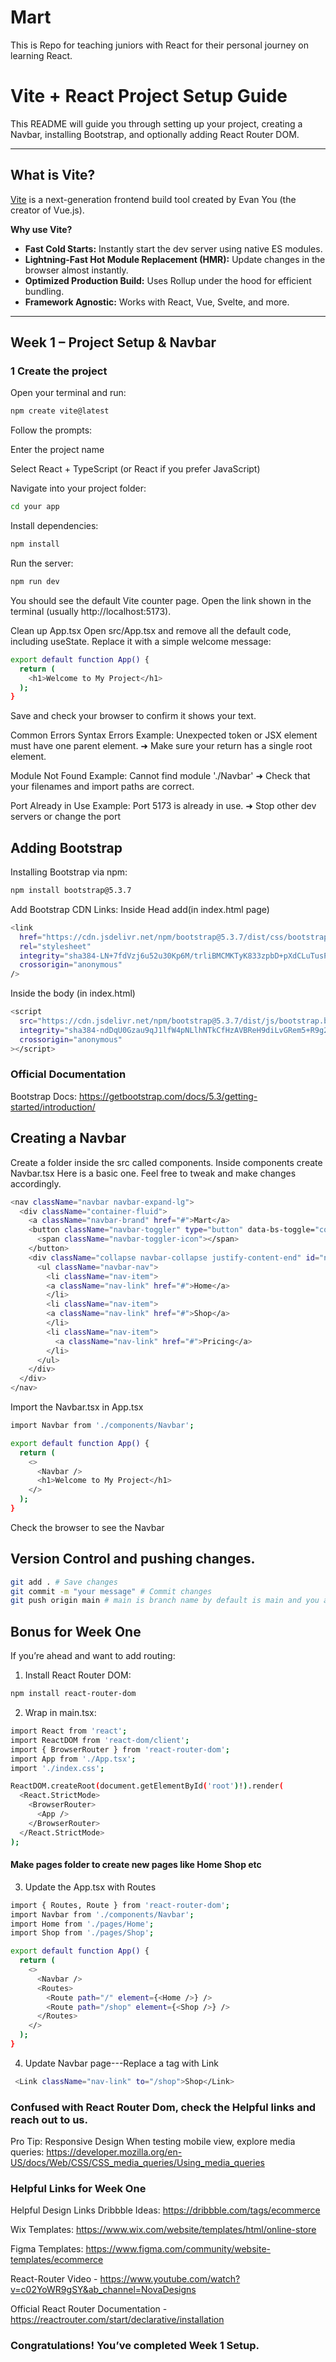 # Mart
This is Repo for teaching juniors with React for their personal journey on learning React.
#  Vite + React Project Setup Guide

This README will guide you through setting up your project, creating a Navbar, installing Bootstrap, and optionally adding React Router DOM.

---

## What is Vite?

[Vite](https://vitejs.dev/) is a next-generation frontend build tool created by Evan You (the creator of Vue.js).  

**Why use Vite?**
-  **Fast Cold Starts:** Instantly start the dev server using native ES modules.
-  **Lightning-Fast Hot Module Replacement (HMR):** Update changes in the browser almost instantly.
-  **Optimized Production Build:** Uses Rollup under the hood for efficient bundling.
-  **Framework Agnostic:** Works with React, Vue, Svelte, and more.

---

## Week 1 – Project Setup & Navbar

### 1 Create the project

Open your terminal and run:
```bash
npm create vite@latest
```
Follow the prompts:

Enter the project name

Select React + TypeScript (or React if you prefer JavaScript)

Navigate into your project folder:

```bash
cd your app
```

Install dependencies:

```bash
npm install

```
Run the server:
```bash
npm run dev

```
You should see the default Vite counter page.
Open the link shown in the terminal (usually http://localhost:5173).

Clean up App.tsx
Open src/App.tsx and remove all the default code, including useState.
Replace it with a simple welcome message:

```bash
export default function App() {
  return (
    <h1>Welcome to My Project</h1>
  );
}
```
Save and check your browser to confirm it shows your text.

Common Errors
Syntax Errors
Example: Unexpected token or JSX element must have one parent element.
➜ Make sure your return has a single root element.

Module Not Found
Example: Cannot find module './Navbar'
➜ Check that your filenames and import paths are correct.

Port Already in Use
Example: Port 5173 is already in use.
➜ Stop other dev servers or change the port

## Adding Bootstrap

Installing Bootstrap via npm:

```bash
npm install bootstrap@5.3.7

```
Add Bootstrap CDN Links:
Inside Head add(in index.html page)

```bash
<link
  href="https://cdn.jsdelivr.net/npm/bootstrap@5.3.7/dist/css/bootstrap.min.css"
  rel="stylesheet"
  integrity="sha384-LN+7fdVzj6u52u30Kp6M/trliBMCMKTyK833zpbD+pXdCLuTusPj697FH4R/5mcr"
  crossorigin="anonymous"
/>
```
Inside the body (in index.html)
```bash
<script
  src="https://cdn.jsdelivr.net/npm/bootstrap@5.3.7/dist/js/bootstrap.bundle.min.js"
  integrity="sha384-ndDqU0Gzau9qJ1lfW4pNLlhNTkCfHzAVBReH9diLvGRem5+R9g2FzA8ZGN954O5Q"
  crossorigin="anonymous"
></script>

```

### Official Documentation
Bootstrap Docs: https://getbootstrap.com/docs/5.3/getting-started/introduction/

## Creating a Navbar 

Create a folder inside the src called components.
Inside components create Navbar.tsx
Here is a basic one. Feel free to tweak and make changes accordingly.

```bash
<nav className="navbar navbar-expand-lg">
  <div className="container-fluid">
    <a className="navbar-brand" href="#">Mart</a>
    <button className="navbar-toggler" type="button" data-bs-toggle="collapse" data-bs-target="#navbarNav" aria-controls="navbarNav" aria-expanded="false" aria-label="Toggle navigation">
      <span className="navbar-toggler-icon"></span>
    </button>
    <div className="collapse navbar-collapse justify-content-end" id="navbarNav">
      <ul className="navbar-nav">
        <li className="nav-item">
        <a className="nav-link" href="#">Home</a>
        </li>
        <li className="nav-item">
        <a className="nav-link" href="#">Shop</a>
        </li>
        <li className="nav-item">
          <a className="nav-link" href="#">Pricing</a>
        </li>
      </ul>
    </div>
  </div>
</nav>
```
Import the Navbar.tsx in App.tsx
```bash
import Navbar from './components/Navbar';

export default function App() {
  return (
    <>
      <Navbar />
      <h1>Welcome to My Project</h1>
    </>
  );
}

```
Check the browser to see the Navbar

## Version Control and pushing changes.
```bash
git add . # Save changes
git commit -m "your message" # Commit changes
git push origin main # main is branch name by default is main and you are pushing main to github
```

## Bonus for Week One
If you’re ahead and want to add routing:

1. Install React Router DOM:

```bash
npm install react-router-dom
```
2. Wrap <App /> in main.tsx:
```bash
import React from 'react';
import ReactDOM from 'react-dom/client';
import { BrowserRouter } from 'react-router-dom';
import App from './App.tsx';
import './index.css';

ReactDOM.createRoot(document.getElementById('root')!).render(
  <React.StrictMode>
    <BrowserRouter>
      <App />
    </BrowserRouter>
  </React.StrictMode>
);

```
#### Make pages folder to create new pages like Home Shop etc

3. Update the App.tsx with Routes
```bash
import { Routes, Route } from 'react-router-dom';
import Navbar from './components/Navbar';
import Home from './pages/Home';
import Shop from './pages/Shop';

export default function App() {
  return (
    <>
      <Navbar />
      <Routes>
        <Route path="/" element={<Home />} />
        <Route path="/shop" element={<Shop />} />
      </Routes>
    </>
  );
}

```

4. Update Navbar page---Replace a tag with Link
```bash
 <Link className="nav-link" to="/shop">Shop</Link>
 ```

 ### Confused with React Router Dom, check the Helpful links and reach out to us.
 Pro Tip: Responsive Design
When testing mobile view, explore media queries: 
https://developer.mozilla.org/en-US/docs/Web/CSS/CSS_media_queries/Using_media_queries

### Helpful Links for Week One
 Helpful Design Links
Dribbble Ideas: https://dribbble.com/tags/ecommerce

Wix Templates: https://www.wix.com/website/templates/html/online-store

Figma Templates: https://www.figma.com/community/website-templates/ecommerce

React-Router Video - https://www.youtube.com/watch?v=c02YoWR9gSY&ab_channel=NovaDesigns

Official React Router Documentation - https://reactrouter.com/start/declarative/installation


### Congratulations! You’ve completed Week 1 Setup.

